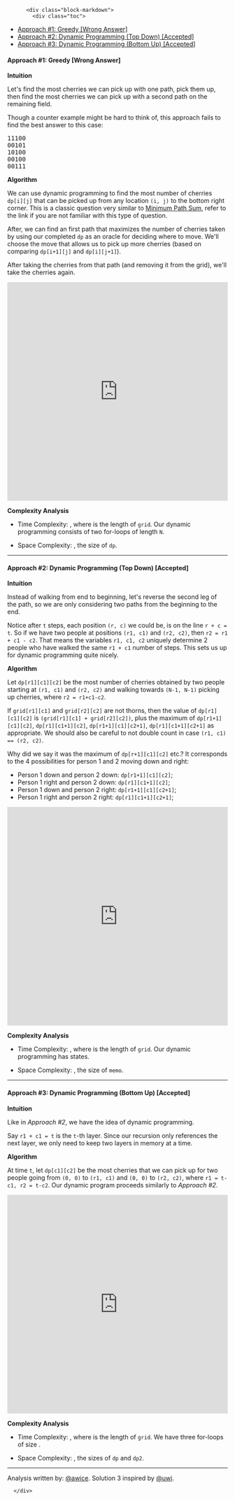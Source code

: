 <div class="article-body">
        
          <div class="block-markdown">
            <div class="toc">
<ul>
<li><a href="#approach-1-greedy-wrong-answer">Approach #1: Greedy [Wrong Answer]</a></li>
<li><a href="#approach-2-dynamic-programming-top-down-accepted">Approach #2: Dynamic Programming (Top Down) [Accepted]</a></li>
<li><a href="#approach-3-dynamic-programming-bottom-up-accepted">Approach #3: Dynamic Programming (Bottom Up) [Accepted]</a></li>
</ul>
</div>
<h4 id="approach-1-greedy-wrong-answer">Approach #1: Greedy [Wrong Answer]</h4>
<p><strong>Intuition</strong></p>
<p>Let's find the most cherries we can pick up with one path, pick them up, then find the most cherries we can pick up with a second path on the remaining field.</p>
<p>Though a counter example might be hard to think of, this approach fails to find the best answer to this case:</p>
<div class="codehilite"><pre><span></span><span class="mi">11100</span>
<span class="mo">00101</span>
<span class="mi">10100</span>
<span class="mo">00100</span>
<span class="mo">00111</span>
</pre></div>


<p><strong>Algorithm</strong></p>
<p>We can use dynamic programming to find the most number of cherries <code>dp[i][j]</code> that can be picked up from any location <code>(i, j)</code> to the bottom right corner.  This is a classic question very similar to <a href="https://leetcode.com/problems/minimum-path-sum/description/">Minimum Path Sum</a>, refer to the link if you are not familiar with this type of question.</p>
<p>After, we can find an first path that maximizes the number of cherries taken by using our completed <code>dp</code> as an oracle for deciding where to move.  We'll choose the move that allows us to pick up more cherries (based on comparing <code>dp[i+1][j]</code> and <code>dp[i][j+1]</code>).</p>
<p>After taking the cherries from that path (and removing it from the grid), we'll take the cherries again.</p>
<iframe src="https://leetcode.com/playground/UVn8oEww/shared" frameborder="0" width="100%" height="500" name="UVn8oEww"></iframe>

<p><strong>Complexity Analysis</strong></p>
<ul>
<li>
<p>Time Complexity: <script type="math/tex; mode=display">O(N^2)</script>, where <script type="math/tex; mode=display">N</script> is the length of <code>grid</code>.  Our dynamic programming consists of two for-loops of length <code>N</code>.</p>
</li>
<li>
<p>Space Complexity: <script type="math/tex; mode=display">O(N^2)</script>, the size of <code>dp</code>.</p>
</li>
</ul>
<hr>
<h4 id="approach-2-dynamic-programming-top-down-accepted">Approach #2: Dynamic Programming (Top Down) [Accepted]</h4>
<p><strong>Intuition</strong></p>
<p>Instead of walking from end to beginning, let's reverse the second leg of the path, so we are only considering two paths from the beginning to the end.</p>
<p>Notice after <code>t</code> steps, each position <code>(r, c)</code> we could be, is on the line <code>r + c = t</code>.  So if we have two people at positions <code>(r1, c1)</code> and <code>(r2, c2)</code>, then <code>r2 = r1 + c1 - c2</code>.  That means the variables <code>r1, c1, c2</code> uniquely determine 2 people who have walked the same <code>r1 + c1</code> number of steps.  This sets us up for dynamic programming quite nicely.</p>
<p><strong>Algorithm</strong></p>
<p>Let <code>dp[r1][c1][c2]</code> be the most number of cherries obtained by two people starting at <code>(r1, c1)</code> and <code>(r2, c2)</code> and walking towards <code>(N-1, N-1)</code> picking up cherries, where <code>r2 = r1+c1-c2</code>.</p>
<p>If <code>grid[r1][c1]</code> and <code>grid[r2][c2]</code> are not thorns, then the value of <code>dp[r1][c1][c2]</code> is <code>(grid[r1][c1] + grid[r2][c2])</code>, plus the maximum of <code>dp[r1+1][c1][c2]</code>, <code>dp[r1][c1+1][c2]</code>, <code>dp[r1+1][c1][c2+1]</code>, <code>dp[r1][c1+1][c2+1]</code> as appropriate.  We should also be careful to not double count in case <code>(r1, c1) == (r2, c2)</code>.</p>
<p>Why did we say it was the maximum of <code>dp[r+1][c1][c2]</code> etc.?  It corresponds to the 4 possibilities for person 1 and 2 moving down and right:</p>
<ul>
<li>Person 1 down and person 2 down: <code>dp[r1+1][c1][c2]</code>;</li>
<li>Person 1 right and person 2 down: <code>dp[r1][c1+1][c2]</code>;</li>
<li>Person 1 down and person 2 right: <code>dp[r1+1][c1][c2+1]</code>;</li>
<li>Person 1 right and person 2 right: <code>dp[r1][c1+1][c2+1]</code>;</li>
</ul>
<iframe src="https://leetcode.com/playground/BbN9rraL/shared" frameborder="0" width="100%" height="500" name="BbN9rraL"></iframe>

<p><strong>Complexity Analysis</strong></p>
<ul>
<li>
<p>Time Complexity: <script type="math/tex; mode=display">O(N^3)</script>, where <script type="math/tex; mode=display">N</script> is the length of <code>grid</code>.  Our dynamic programming has <script type="math/tex; mode=display">O(N^3)</script> states.</p>
</li>
<li>
<p>Space Complexity: <script type="math/tex; mode=display">O(N^3)</script>, the size of <code>memo</code>.</p>
</li>
</ul>
<hr>
<h4 id="approach-3-dynamic-programming-bottom-up-accepted">Approach #3: Dynamic Programming (Bottom Up) [Accepted]</h4>
<p><strong>Intuition</strong></p>
<p>Like in <em>Approach #2</em>, we have the idea of dynamic programming.</p>
<p>Say <code>r1 + c1 = t</code> is the <code>t</code>-th layer.  Since our recursion only references the next layer, we only need to keep two layers in memory at a time.</p>
<p><strong>Algorithm</strong></p>
<p>At time <code>t</code>, let <code>dp[c1][c2]</code> be the most cherries that we can pick up for two people going from <code>(0, 0)</code> to <code>(r1, c1)</code> and <code>(0, 0)</code> to <code>(r2, c2)</code>, where <code>r1 = t-c1, r2 = t-c2</code>.  Our dynamic program proceeds similarly to <em>Approach #2</em>.</p>
<iframe src="https://leetcode.com/playground/SAAR75Ui/shared" frameborder="0" width="100%" height="500" name="SAAR75Ui"></iframe>

<p><strong>Complexity Analysis</strong></p>
<ul>
<li>
<p>Time Complexity: <script type="math/tex; mode=display">O(N^3)</script>, where <script type="math/tex; mode=display">N</script> is the length of <code>grid</code>.  We have three for-loops of size <script type="math/tex; mode=display">O(N)</script>.</p>
</li>
<li>
<p>Space Complexity: <script type="math/tex; mode=display">O(N^2)</script>, the sizes of <code>dp</code> and <code>dp2</code>.</p>
</li>
</ul>
<hr>
<p>Analysis written by: <a href="https://leetcode.com/awice">@awice</a>.  Solution 3 inspired by <a href="https://leetcode.com/contest/weekly-contest-61/ranking">@uwi</a>.</p>
          </div>
        
      </div>